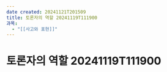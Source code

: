 ```yaml
---
date created: 20241121T201509
title: 토론자의 역할 20241119T111900
과목:
  - "[[사고와 표현]]"
---
```


# 토론자의 역할 20241119T111900
